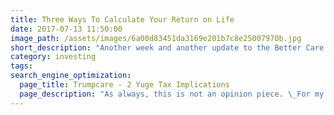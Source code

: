 ```yaml
---
title: Three Ways To Calculate Your Return on Life
date: 2017-07-13 11:50:00
image_path: /assets/images/6a00d83451da3169e201b7c8e25007970b.jpg
short_description: "Another week and another update to the Better Care Act (BCRA) or as known to most Trumpcare. \_Here are the most up to date tax impacts (most likely to change 100 more times before this thing goes for a vote):"
category: investing
tags:
search_engine_optimization:
  page_title: Trumpcare - 2 Yuge Tax Implications
  page_description: "As always, this is not an opinion piece. \_For my full stance on the Better Care Act (BCRA) you'll have to wait for my exclusive Rachel Maddow interview airing soon. \_For now, we can look at the tax implications if the current BCRA is passed through the senate."
---
```

